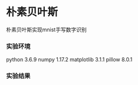 # 朴素贝叶斯
朴素贝叶斯实现mnist手写数字识别

### 实验环境
python 3.6.9
numpy 1.17.2
matplotlib 3.1.1
pillow 8.0.1

### 实验结果
